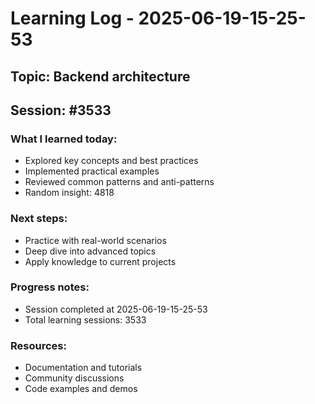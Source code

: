 # Learning Log - 2025-06-19-15-25-53

## Topic: Backend architecture
## Session: #3533

### What I learned today:
- Explored key concepts and best practices
- Implemented practical examples  
- Reviewed common patterns and anti-patterns
- Random insight: 4818

### Next steps:
- Practice with real-world scenarios
- Deep dive into advanced topics
- Apply knowledge to current projects

### Progress notes:
- Session completed at 2025-06-19-15-25-53
- Total learning sessions: 3533

### Resources:
- Documentation and tutorials
- Community discussions
- Code examples and demos
